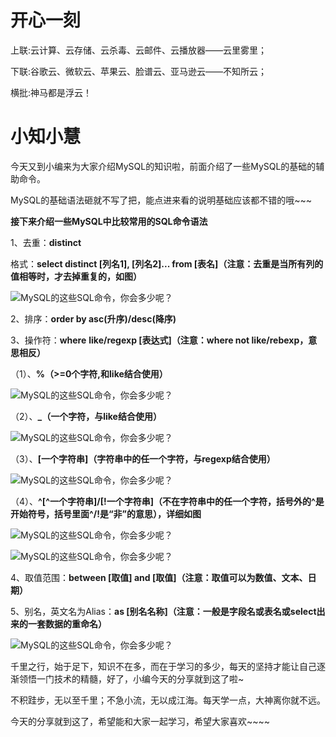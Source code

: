 # 开心一刻<br>

上联:云计算、云存储、云杀毒、云邮件、云播放器——云里雾里；

下联:谷歌云、微软云、苹果云、脸谱云、亚马逊云——不知所云；

横批:神马都是浮云！

# 小知小慧

今天又到小编来为大家介绍MySQL的知识啦，前面介绍了一些MySQL的基础的辅助命令。

MySQL的基础语法砸就不写了把，能点进来看的说明基础应该都不错的哦~~~  

**接下来介绍一些MySQL中比较常用的SQL命令语法**

1、去重：**distinct**

格式：**select distinct [列名1], [列名2]... from [表名]（**注意：去重是当所有列的值相等时，才去掉重复的，如图**）**

![MySQL的这些SQL命令，你会多少呢？](http://p3.pstatp.com/large/4afe0001bc20f86b6531)

2、排序：**order by asc(升序)/desc(降序)**

3、操作符：**where** **like/regexp [表达式]（注意：where not like/rebexp，意思相反）**

（1）、**%（>=0个字符,和like结合使用）**

![MySQL的这些SQL命令，你会多少呢？](http://p9.pstatp.com/large/4afe0001c32f1bc3b65b)

（2）、**_（一个字符，与like结合使用）**

![MySQL的这些SQL命令，你会多少呢？](http://p3.pstatp.com/large/4b01000164f07b5140f5)

（3）、**[一个字符串]（字符串中的任一个字符，与regexp结合使用）**

![MySQL的这些SQL命令，你会多少呢？](http://p1.pstatp.com/large/4aff0001c460dc308da4)

（4）、**^[^一个字符串]/[!一个字符串]（不在字符串中的任一个字符，括号外的^是开始符号，括号里面^/!是“非”的意思），详细如图**

![MySQL的这些SQL命令，你会多少呢？](http://p3.pstatp.com/large/4afd0001d5fe03563f02)

![MySQL的这些SQL命令，你会多少呢？](http://p1.pstatp.com/large/4afe0001d1a92b5078ae)

4、取值范围：**between [取值] and [取值]（注意：取值可以为数值、文本、日期）**  

5、别名，英文名为Alias：**as [别名名称]（注意：一般是字段名或表名或select出来的一套数据的重命名）**

![MySQL的这些SQL命令，你会多少呢？](http://p1.pstatp.com/large/4afe0001e1aa46fa0e6b)

千里之行，始于足下，知识不在多，而在于学习的多少，每天的坚持才能让自己逐渐领悟一门技术的精髓，好了，小编今天的分享就到这了啦~

不积跬步，无以至千里；不急小流，无以成江海。每天学一点，大神离你就不远。

今天的分享就到这了，希望能和大家一起学习，希望大家喜欢~~~~
